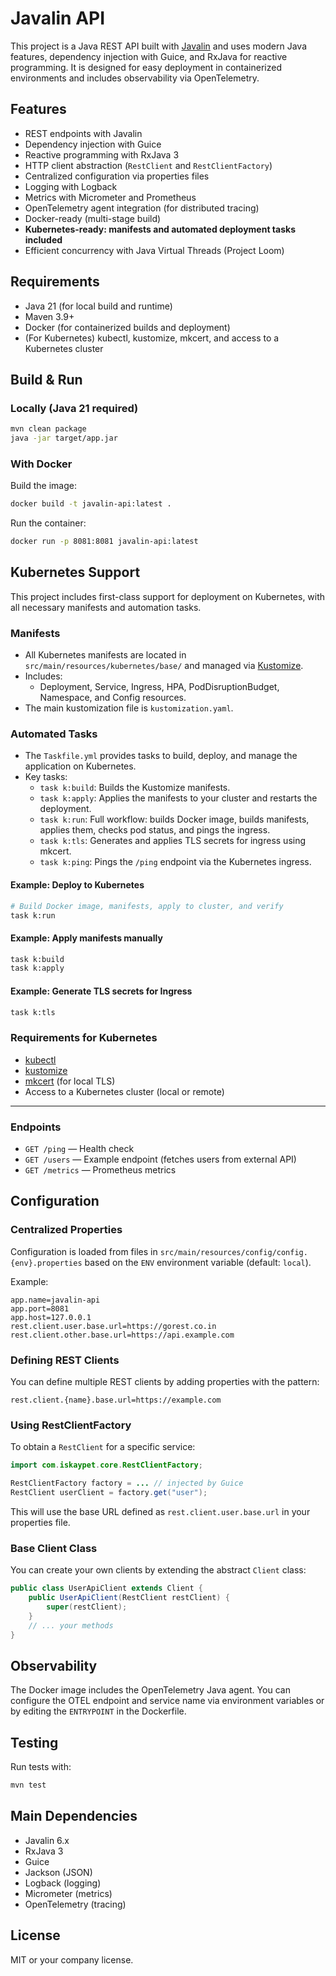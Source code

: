 # Javalin API

This project is a Java REST API built with [Javalin](https://javalin.io/) and uses modern Java features, dependency injection with Guice, and RxJava for reactive programming. It is designed for easy deployment in containerized environments and includes observability via OpenTelemetry.

## Features
- REST endpoints with Javalin
- Dependency injection with Guice
- Reactive programming with RxJava 3
- HTTP client abstraction (`RestClient` and `RestClientFactory`)
- Centralized configuration via properties files
- Logging with Logback
- Metrics with Micrometer and Prometheus
- OpenTelemetry agent integration (for distributed tracing)
- Docker-ready (multi-stage build)
- **Kubernetes-ready: manifests and automated deployment tasks included**
- Efficient concurrency with Java Virtual Threads (Project Loom)

## Requirements
- Java 21 (for local build and runtime)
- Maven 3.9+
- Docker (for containerized builds and deployment)
- (For Kubernetes) kubectl, kustomize, mkcert, and access to a Kubernetes cluster

## Build & Run

### Locally (Java 21 required)
```sh
mvn clean package
java -jar target/app.jar
```

### With Docker
Build the image:
```sh
docker build -t javalin-api:latest .
```
Run the container:
```sh
docker run -p 8081:8081 javalin-api:latest
```

## Kubernetes Support

This project includes first-class support for deployment on Kubernetes, with all necessary manifests and automation tasks.

### Manifests
- All Kubernetes manifests are located in `src/main/resources/kubernetes/base/` and managed via [Kustomize](https://kustomize.io/).
- Includes:
  - Deployment, Service, Ingress, HPA, PodDisruptionBudget, Namespace, and Config resources.
- The main kustomization file is `kustomization.yaml`.

### Automated Tasks
- The `Taskfile.yml` provides tasks to build, deploy, and manage the application on Kubernetes.
- Key tasks:
  - `task k:build`: Builds the Kustomize manifests.
  - `task k:apply`: Applies the manifests to your cluster and restarts the deployment.
  - `task k:run`: Full workflow: builds Docker image, builds manifests, applies them, checks pod status, and pings the ingress.
  - `task k:tls`: Generates and applies TLS secrets for ingress using mkcert.
  - `task k:ping`: Pings the `/ping` endpoint via the Kubernetes ingress.

#### Example: Deploy to Kubernetes
```sh
# Build Docker image, manifests, apply to cluster, and verify
task k:run
```

#### Example: Apply manifests manually
```sh
task k:build
task k:apply
```

#### Example: Generate TLS secrets for Ingress
```sh
task k:tls
```

### Requirements for Kubernetes
- [kubectl](https://kubernetes.io/docs/tasks/tools/)
- [kustomize](https://kubectl.docs.kubernetes.io/installation/kustomize/)
- [mkcert](https://github.com/FiloSottile/mkcert) (for local TLS)
- Access to a Kubernetes cluster (local or remote)

---

### Endpoints
- `GET /ping` — Health check
- `GET /users` — Example endpoint (fetches users from external API)
- `GET /metrics` — Prometheus metrics

## Configuration

### Centralized Properties
Configuration is loaded from files in `src/main/resources/config/config.{env}.properties` based on the `ENV` environment variable (default: `local`).

Example:
```properties
app.name=javalin-api
app.port=8081
app.host=127.0.0.1
rest.client.user.base.url=https://gorest.co.in
rest.client.other.base.url=https://api.example.com
```

### Defining REST Clients
You can define multiple REST clients by adding properties with the pattern:
```
rest.client.{name}.base.url=https://example.com
```

### Using RestClientFactory
To obtain a `RestClient` for a specific service:
```java
import com.iskaypet.core.RestClientFactory;

RestClientFactory factory = ... // injected by Guice
RestClient userClient = factory.get("user");
```
This will use the base URL defined as `rest.client.user.base.url` in your properties file.

### Base Client Class
You can create your own clients by extending the abstract `Client` class:
```java
public class UserApiClient extends Client {
    public UserApiClient(RestClient restClient) {
        super(restClient);
    }
    // ... your methods
}
```

## Observability
The Docker image includes the OpenTelemetry Java agent. You can configure the OTEL endpoint and service name via environment variables or by editing the `ENTRYPOINT` in the Dockerfile.

## Testing
Run tests with:
```sh
mvn test
```

## Main Dependencies
- Javalin 6.x
- RxJava 3
- Guice
- Jackson (JSON)
- Logback (logging)
- Micrometer (metrics)
- OpenTelemetry (tracing)

## License
MIT or your company license. 